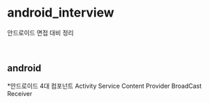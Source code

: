 # android_interview
안드로이드 면접 대비 정리

<br>

## android
*안드로이드 4대 컴포넌트
Activity
Service
Content Provider
BroadCast Receiver
